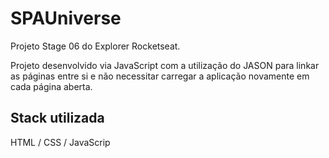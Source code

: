 # SPAUniverse

Projeto Stage 06 do Explorer Rocketseat.

Projeto desenvolvido via JavaScript com a utilização do JASON para linkar as páginas entre si e não necessitar carregar a aplicação novamente em cada página aberta.

## Stack utilizada

HTML / CSS / JavaScrip
